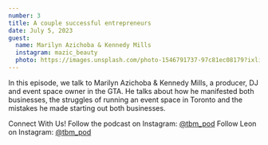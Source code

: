 ```yaml
---
number: 3
title: A couple successful entrepreneurs
date: July 5, 2023
guest:
  name: Marilyn Azichoba & Kennedy Mills
  instagram: mazic_beauty
  photo: https://images.unsplash.com/photo-1546791737-97c81ec08179?ixlib=rb-4.0.3&ixid=M3wxMjA3fDB8MHxzZWFyY2h8NDF8fHBvdHJhaXR8ZW58MHx8MHx8fDA%3D&auto=format&fit=crop&w=800&q=60
---
```


In this episode, we talk to Marilyn Azichoba & Kennedy Mills, a producer, DJ and event space owner in the GTA. He talks about how he manifested both businesses, the struggles of running an event space in Toronto and the mistakes he made starting out both businesses.

Connect With Us! Follow the podcast on Instagram: [@tbm_pod](https://www.instagram.com/tbm_pod) Follow Leon on Instagram: [@tbm_pod](https://www.instagram.com/leon.suave)
